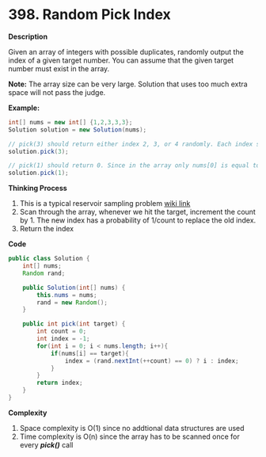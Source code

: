 # 398. Random Pick Index

**Description**

Given an array of integers with possible duplicates, randomly output the index of a given target number. You can assume that the given target number must exist in the array. 

**Note:**
The array size can be very large. Solution that uses too much extra space will not pass the judge.

**Example:**

```java
int[] nums = new int[] {1,2,3,3,3};
Solution solution = new Solution(nums);

// pick(3) should return either index 2, 3, or 4 randomly. Each index should have equal probability of returning.
solution.pick(3);

// pick(1) should return 0. Since in the array only nums[0] is equal to 1.
solution.pick(1);
```

**Thinking Process**

1. This is a typical reservoir sampling problem [wiki link](https://en.wikipedia.org/wiki/Reservoir_sampling)
2. Scan through the array, whenever we hit the target, increment the count by 1. The new index has a probability of 1/count to replace the old index. 
3. Return the index

**Code**

```java
public class Solution {
    int[] nums;
    Random rand;

    public Solution(int[] nums) {
        this.nums = nums;
        rand = new Random();
    }

    public int pick(int target) {
        int count = 0;
        int index = -1;
        for(int i = 0; i < nums.length; i++){
            if(nums[i] == target){
                index = (rand.nextInt(++count) == 0) ? i : index; 
            }
        }
        return index;
    }
}
```
**Complexity**

1. Space complexity is O(1) since no addtional data structures are used
2. Time complexity is O(n) since the array has to be scanned once for every ***pick()*** call

